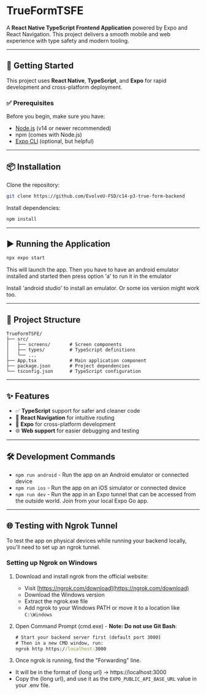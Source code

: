 # TrueFormTSFE

A **React Native TypeScript Frontend Application** powered by Expo and React Navigation. This project delivers a smooth mobile and web experience with type safety and modern tooling.

---

## 🚀 Getting Started

This project uses **React Native**, **TypeScript**, and **Expo** for rapid development and cross-platform deployment.

### ✅ Prerequisites

Before you begin, make sure you have:

- [Node.js](https://nodejs.org/) (v14 or newer recommended)
- npm (comes with Node.js)
- [Expo CLI](https://docs.expo.dev/workflow/expo-cli/) (optional, but helpful)

---

## 📦 Installation

Clone the repository:

```bash
git clone https://github.com/EvolveU-FSD/c14-p3-true-form-backend
```

Install dependencies:

```bash
npm install
```

---

## ▶️ Running the Application


```bash
npx expo start 
```

This will launch the app. 
Then you have to have an android emulator installed and started then press option 'a' to run it in the emulator

Install 'android studio' to install an emulator.
Or some ios version might work too.

---

## 📁 Project Structure

```
TrueFormTSFE/
├── src/
│   ├── screens/       # Screen components
│   ├── types/         # TypeScript definitions
│   └── ...
├── App.tsx            # Main application component
├── package.json       # Project dependencies
└── tsconfig.json      # TypeScript configuration
```

---

## ✨ Features

- ✅ **TypeScript** support for safer and cleaner code
- 🔄 **React Navigation** for intuitive routing
- 📱 **Expo** for cross-platform development
- 🌐 **Web support** for easier debugging and testing

---

## 🛠 Development Commands

- `npm run android` - Run the app on an Android emulator or connected device
- `npm run ios` - Run the app on an iOS simulator or connected device
- `npm run dev` - Run the app in an Expo tunnel that can be accessed from the outside world. Join from your local Expo Go app.

---

## 🌐 Testing with Ngrok Tunnel

To test the app on physical devices while running your backend locally, you'll need to set up an ngrok tunnel.

### Setting up Ngrok on Windows

1. Download and install ngrok from the official website:

   - Visit [https://ngrok.com/download](https://ngrok.com/download)
   - Download the Windows version
   - Extract the ngrok.exe file
   - Add ngrok to your Windows PATH or move it to a location like `C:\Windows`

2. Open Command Prompt (cmd.exe) - **Note: Do not use Git Bash**:
   ```cmd
   # Start your backend server first (default port 3000)
   # Then in a new CMD window, run:
   ngrok http https://localhost:3000
   ```
3. Once ngrok is running, find the "Forwarding" line.

- It will be in the format of {long url} -> https://localhost:3000
- Copy the {long url}, and use it as the `EXPO_PUBLIC_API_BASE_URL` value in your .env file.
